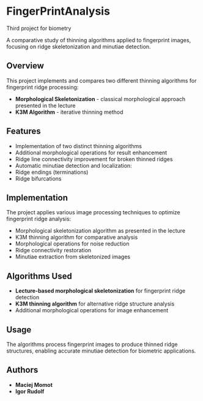 # FingerPrintAnalysis
Third project for biometry 

A comparative study of thinning algorithms applied to fingerprint images, focusing on ridge skeletonization and minutiae detection.

## Overview

This project implements and compares two different thinning algorithms for fingerprint ridge processing:
- **Morphological Skeletonization** - classical morphological approach presented in the lecture
- **K3M Algorithm** - iterative thinning method

## Features

- Implementation of two distinct thinning algorithms
- Additional morphological operations for result enhancement
- Ridge line connectivity improvement for broken thinned ridges
- Automatic minutiae detection and localization:
 - Ridge endings (terminations)
 - Ridge bifurcations

## Implementation

The project applies various image processing techniques to optimize fingerprint ridge analysis:
- Morphological skeletonization algorithm as presented in the lecture
- K3M thinning algorithm for comparative analysis
- Morphological operations for noise reduction
- Ridge connectivity restoration
- Minutiae extraction from skeletonized images

## Algorithms Used

- **Lecture-based morphological skeletonization** for fingerprint ridge detection
- **K3M thinning algorithm** for alternative ridge structure analysis
- Additional morphological operations for image enhancement

## Usage

The algorithms process fingerprint images to produce thinned ridge structures, enabling accurate minutiae detection for biometric applications.

## Authors

- **Maciej Momot**
- **Igor Rudolf**
